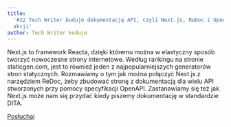 ```yaml
---
title:
  '#22 Tech Writer buduje dokumentację API, czyli Next.js, ReDoc i OpenAPI w
  akcji'
author: Tech Writer koduje
---
```


Next.js to framework Reacta, dzięki któremu można w elastyczny sposób tworzyć
nowoczesne strony internetowe. Według rankingu na stronie staticgen.com, jest to
również jeden z najpopularniejszych generatorów stron statycznych. Rozmawiamy o
tym jak można połączyć Next.js z narzędziem ReDoc, żeby zbudować stronę z
dokumentacją dla wielu API stworzonych przy pomocy specyfikacji OpenAPI.
Zastanawiamy się też jak Next.js może nam się przydać kiedy piszemy dokumentację
w standardzie DITA.

<a class="listenButton pixelButton" href="https://anchor.fm/docdeveloper/episodes/22-Tech-Writer-buduje-dokumentacj-API--czyli-Next-js--ReDoc-i-OpenAPI-w-akcji-el3gk9" target="_blank" rel="noopener noreferrer">Posłuchaj</a>
